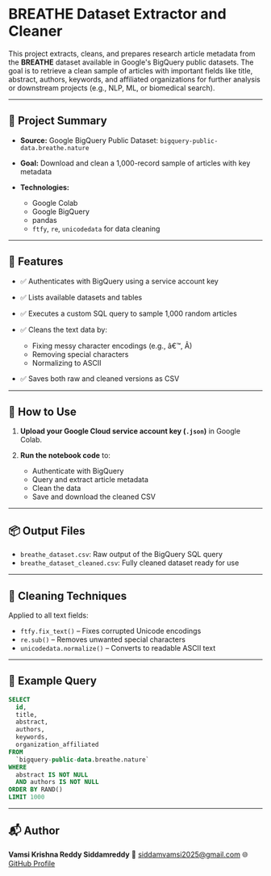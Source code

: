 # BREATHE Dataset Extractor and Cleaner

This project extracts, cleans, and prepares research article metadata from the **BREATHE** dataset available in Google's BigQuery public datasets. The goal is to retrieve a clean sample of articles with important fields like title, abstract, authors, keywords, and affiliated organizations for further analysis or downstream projects (e.g., NLP, ML, or biomedical search).

---

## 📌 Project Summary

* **Source:** Google BigQuery Public Dataset: `bigquery-public-data.breathe.nature`
* **Goal:** Download and clean a 1,000-record sample of articles with key metadata
* **Technologies:**

  * Google Colab
  * Google BigQuery
  * pandas
  * `ftfy`, `re`, `unicodedata` for data cleaning

---

## 📁 Features

* ✅ Authenticates with BigQuery using a service account key
* ✅ Lists available datasets and tables
* ✅ Executes a custom SQL query to sample 1,000 random articles
* ✅ Cleans the text data by:

  * Fixing messy character encodings (e.g., â€™, Â)
  * Removing special characters
  * Normalizing to ASCII
* ✅ Saves both raw and cleaned versions as CSV

---

## 🚀 How to Use

1. **Upload your Google Cloud service account key (`.json`)** in Google Colab.
2. **Run the notebook code** to:

   * Authenticate with BigQuery
   * Query and extract article metadata
   * Clean the data
   * Save and download the cleaned CSV

---

## 📦 Output Files

* `breathe_dataset.csv`: Raw output of the BigQuery SQL query
* `breathe_dataset_cleaned.csv`: Fully cleaned dataset ready for use

---

## 🧹 Cleaning Techniques

Applied to all text fields:

* `ftfy.fix_text()` – Fixes corrupted Unicode encodings
* `re.sub()` – Removes unwanted special characters
* `unicodedata.normalize()` – Converts to readable ASCII text

---

## 📌 Example Query

```sql
SELECT
  id,
  title,
  abstract,
  authors,
  keywords,
  organization_affiliated
FROM
  `bigquery-public-data.breathe.nature`
WHERE
  abstract IS NOT NULL
  AND authors IS NOT NULL
ORDER BY RAND()
LIMIT 1000
```

---

## 📬 Author

**Vamsi Krishna Reddy Siddamreddy**
📧 [siddamvamsi2025@gmail.com](mailto:siddamvamsi2025@gmail.com)
🌐 [GitHub Profile](https://github.com/SiddamVamsi264)
